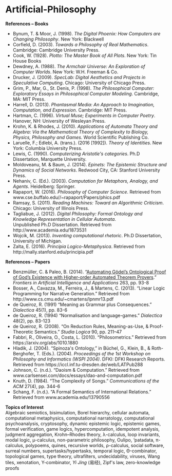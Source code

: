 # Artificial-Philosophy

<b>References – Books</b>
<ul>
<li>Bynum, T. & Moor, J. (1998). <i>The Digital Phoenix: How Computers are Changing Philosophy</i>. New York: Blackwell</li>
<li>Corfield, D. (2003). <i>Towards a Philosophy of Real Mathematics</i>. Cambridge: Cambridge University Press.</li>
<li>Cook, W. (1928). <i>Plotto: The Master Book of All Plots</i>. New York: Tin House Books</li>
<li>Dewdney, A. (1988). <i>The Armchair Universe: An Exploration of Computer Worlds</i>. New York: W.H. Freeman & Co.</li>
<li>Drucker, J. (2009). <i>SpecLab: Digital Aesthetics and Projects in Speculative Computing</i>. Chicago: University of Chicago Press.</li>
<li>Grim, P., Mar, G., St. Denis, P. (1998). <i>The Philosophical Computer: Exploratory Essays in Philosophical Computer Modeling</i>. Cambridge, MA: MIT Press.</li>
<li>Harrell, D. (2013). <i>Phantasmal Media: An Approach to Imagination, Computation, and Expression</i>. Cambridge: MIT Press.</li>
<li>Hartman, C. (1996). <i>Virtual Muse; Experiments in Computer Poetry</i>. Hanover, NH: University of Wesleyan Press.</li>
<li>Krohn, K. & Rhodes, J. (2010). <i>Applications of Automata Theory and Algebra: Via the Mathematical Theory of Complexity to Biology, Physics, Philosophy and Games</i>. World Scientific Publishing Co.
<li>Laruelle, F.; Edlebi, A. (trans.). (2016 [1992]). <i>Theory of Identities</i>. New York: Columbia University Press.</li>
<li>Lewis, C. (1990). <i>Computerizing Aristotle's categories</i>. Ph.D Dissertation, Marquette University.</li>
<li>Moldoveanu, M. & Baum, J. (2014). <i>Epinets: The Epistemic Structure and Dynamics of Social Networks</i>. Redwood City, CA: Stanford University Press.</li>
<li>Nehaniv, C. (Ed.). (2003). <i>Computation for Metaphors, Analogy, and Agents</i>. Heidelberg: Springer.</li>
<li>Rapaport, W. (2016). <i>Philosophy of Computer Science</i>. Retrieved from www.cse.buffalo.edu//~rapaport/Papers/phics.pdf</li>
<li>Ramsay, S. (2011). <i>Reading Machines: Toward an Algorithmic Criticism</i>. Chicago: University of Illinois Press.</li>
<li>Tagliabue, J. (2012). <i>Digital Philosophy: Formal Ontology and Knowledge Representation in Cellular Automata</i>. 
<br>Unpublished Ph.D Dissertation. Retrieved from http://www.academia.edu/1873531</li>
<li>Wojcik, M. (2013). <i>Inventing computational rhetoric</i>. Ph.D Dissertation, University of Michigan.</li>
<li>Zalta, E. (2016). <i>Principia Logico-Metaphysica</i>. Retrieved from http://mally.stanford.edu/principia.pdf</li>
</ul>

<b>References – Papers</b>
<ul>
<li>Benzmüller, C. & Paleo, B. (2014). “<a href="http://page.mi.fu-berlin.de/cbenzmueller/papers/C40.pdf">Automating Gödel’s Ontological Proof of God’s Existence with Higher-order Automated Theorem Provers</a>.” <i>Frontiers in Artificial Intelligence and Applications</i> 263, pp. 93-8</li>
<li>Bosser, A., Cavazza, M., Ferreira, J., & Martens, C. (2013). “Linear Logic Programming for Narrative Generation.” Retrieved from http://www.cs.cmu.edu/~cmartens/lpnmr13.pdf</li>
<li>de Queiroz, R. (1991) “Meaning as Grammar plus Consequences.” <i>Dialectica</i> 45(1), pp. 83-6</li>
<li>de Queiroz, R. (1994) “Normalisation and language-games.” <i>Dialectica</i> 48(2), pp. 83-123</li>
<li>de Queiroz, R. (2008). “On Reduction Rules, Meaning-as-Use, & Proof-Theoretic Semantics.”  <i>Studia Logica</i> 90, pp. 211–47</li>
<li>Fabbri, R., Oliveira, O., Costa, L. (2010). “Philosometrics.” Retrieved from https://arxiv.org/abs/1010.1880</li>
<li>Hladik, J. (2004). “Spinoza's Ontology,” in Büchel, G., Klein, B., & Roth-Berghofer, T. (Eds.). (2004). <i>Proceedings of the 1st Workshop on Philosophy and Informatics (WSPI 2004)</i>. DFKI: DFKI Research Reports. Retrieved from https://iccl.inf.tu-dresden.de/web/LATPub288
<li>Johnson, C. (n.d.). “Daoism & Computation.” Retrieved from www.carlsensei.com/docs/essays/dao-and-computation.pdf </li>
<li>Knuth, D. (1984). “The Complexity of Songs.” <i>Communications of the ACM</i> 27(4), pp. 344-6</li>
<li>Schang, F. (n.d.). “A Formal Semantics of International Relations.” Retrieved from www.academia.edu/13790556</li>
</ul>

<b>Topics of Interest</b>
<br>Algebraic semiotics, bisimulation, Borel hierarchy, cellular automata, computational metaphysics, computational narratology, computational psychoanalysis, cryptosophy, dynamic epistemic logic, epistemic games, formal verification, game logics, hypercomputation, idempotent analysis, judgment aggregation, Krohn–Rhodes theory, λ-calculus, loop invariants, modal logic, μ-calculus, non-parametric philosophy, Oulipo, ‘patadata, π-calculus, polypoems, quines, recursive worlds, ρ-calculus, social software, surreal numbers, supertasks/hypertasks, temporal logic, Θ-combinator, topological games, type theory, ultrafilters, undecidability, viruses, Wang tiles, xenotation, Y-combinator, <i>Yi Jing</i> (易经), Zipf's law, zero-knowledge proofs

